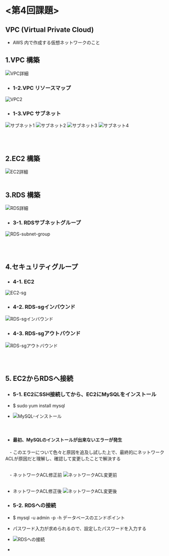 # <第4回課題>

## VPC (Virtual Private Cloud)
- AWS 内で作成する仮想ネットワークのこと

## 1.VPC 構築
![VPC詳細](images/VPC-lec04.png)

- ### 1-2.VPC リソースマップ
![VPC2](images/VPC2-lec04.png)

- ### 1-3.VPC サブネット
![サブネット1](images/subnet-1-public.png)
![サブネット2](images/subnet-2-private.png)
![サブネット3](images/subnet-3-public.png)
![サブネット4](images/subnet-4-private.png)

<br><br>

## 2.EC2 構築
![EC2詳細](images/EC2-lec04.png)
<br><br>

## 3.RDS 構築
![RDS詳細](images/RDS-lec04.png)

- ### 3-1. RDSサブネットグループ
![RDS-subnet-group](images/RDS-subnet-group.png)

<br><br>

## 4.セキュリティグループ
- ### 4-1. EC2
![EC2-sg](images/EC2-sg.png)
- ### 4-2. RDS-sgインバウンド
![RDS-sgインバウンド](images/RDS-sgインバウンド.png)
- ### 4-3. RDS-sgアウトバウンド
![RDS-sgアウトバウンド](images/RDS-sgアウトバウンド.png)

<br><br>


## 5. EC2からRDSへ接続
- ### 5-1. EC2にSSH接続してから、EC2にMySQLをインストール
 - $ sudo yum install mysql  
 
- ![MySQL-インストール](images/MySQL-install.png)
 
　
- #### 最初、MySQLのインストールが出来ないエラーが発生
　- このエラーについて色々と原因を追及し試した上で、最終的にネットワークACLが原因だと理解し、確認して変更したことで解決する
　
 <br><br>
 
　- ネットワークACL修正前 ![ネットワークACL変更前](images/ネットワークACL-before.png)
　
 <br><br>
 - ネットワークACL修正後 ![ネットワークACL変更後](images/ネットワークACL-after.png)
　
- ### 5-2. RDSへの接続
 - $ mysql -u admin -p -h データベースのエンドポイント
 - パスワード入力が求められるので、設定したパスワードを入力する
 
 - ![RDSへの接続](images/EC2-RDS-lec04.png)
 - 
